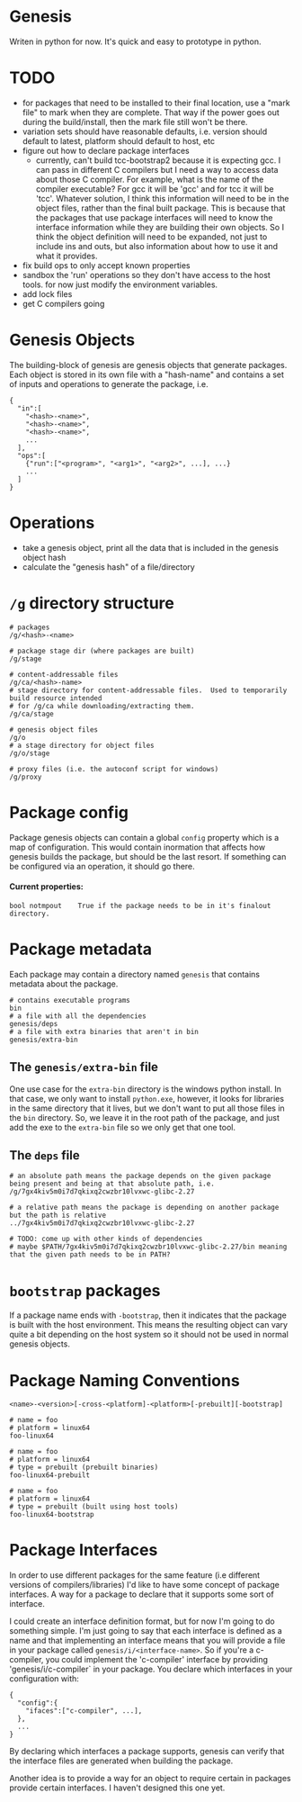 # Genesis

Writen in python for now. It's quick and easy to prototype in python.

# TODO

* for packages that need to be installed to their final location, use a "mark file" to mark when they are complete.  That way if the power goes out during the build/install, then the mark file still won't be there.
* variation sets should have reasonable defaults, i.e. version should default to latest, platform should default to host, etc
* figure out how to declare package interfaces
   - currently, can't build tcc-bootstrap2 because it is expecting gcc.
     I can pass in different C compilers but I need a way to access data about those C compiler.
     For example, what is the name of the compiler executable?
     For gcc it will be 'gcc' and for tcc it will be 'tcc'.
     Whatever solution, I think this information will need to be in the object files, rather than the final built package.  This is because that the packages that use package interfaces will need to know the interface information while they are building their own objects. So I think the object definition will need to be expanded, not just to include ins and outs, but also information about how to use it and what it provides.
* fix build ops to only accept known properties
* sandbox the 'run' operations so they don't have access to the host tools.  for now just modify the environment variables.
* add lock files
* get C compilers going

# Genesis Objects

The building-block of genesis are genesis objects that generate packages.  Each object is stored in its own file with a "hash-name" and contains a set of inputs and operations to generate the package, i.e.

```
{
  "in":[
    "<hash>-<name>",
    "<hash>-<name>",
    "<hash>-<name>",
    ...
  ],
  "ops":[
    {"run":["<program>", "<arg1>", "<arg2>", ...], ...}
    ...
  ]
}
```

# Operations

* take a genesis object, print all the data that is included in the genesis object hash
* calculate the "genesis hash" of a file/directory


# `/g` directory structure

```
# packages
/g/<hash>-<name>

# package stage dir (where packages are built)
/g/stage

# content-addressable files
/g/ca/<hash>-name>
# stage directory for content-addressable files.  Used to temporarily build resource intended
# for /g/ca while downloading/extracting them.
/g/ca/stage

# genesis object files
/g/o
# a stage directory for object files
/g/o/stage

# proxy files (i.e. the autoconf script for windows)
/g/proxy
```

# Package config

Package genesis objects can contain a global `config` property which is a map of configuration. This would contain inormation that affects how genesis builds the package, but should be the last resort.  If something can be configured via an operation, it should go there.

#### Current properties:
```
bool notmpout    True if the package needs to be in it's finalout directory.
```

# Package metadata

Each package may contain a directory named `genesis` that contains metadata about the package.

```
# contains executable programs
bin
# a file with all the dependencies
genesis/deps
# a file with extra binaries that aren't in bin
genesis/extra-bin
```

## The `genesis/extra-bin` file

One use case for the `extra-bin` directory is the windows python install.  In that case, we only want to install `python.exe`, however, it looks for libraries in the same directory that it lives, but we don't want to put all those files in the `bin` directory.  So, we leave it in the root path of the package, and just add the exe to the `extra-bin` file so we only get that one tool.

## The `deps` file

```
# an absolute path means the package depends on the given package being present and being at that absolute path, i.e.
/g/7gx4kiv5m0i7d7qkixq2cwzbr10lvxwc-glibc-2.27

# a relative path means the package is depending on another package but the path is relative
../7gx4kiv5m0i7d7qkixq2cwzbr10lvxwc-glibc-2.27

# TODO: come up with other kinds of dependencies
# maybe $PATH/7gx4kiv5m0i7d7qkixq2cwzbr10lvxwc-glibc-2.27/bin meaning that the given path needs to be in PATH?
```

# `bootstrap` packages

If a package name ends with `-bootstrap`, then it indicates that the package is built with the host environment. This means the resulting object can vary quite a bit depending on the host system so it should not be used in normal genesis objects.

# Package Naming Conventions

```
<name>-<version>[-cross-<platform]-<platform>[-prebuilt][-bootstrap]

# name = foo
# platform = linux64
foo-linux64

# name = foo
# platform = linux64
# type = prebuilt (prebuilt binaries)
foo-linux64-prebuilt

# name = foo
# platform = linux64
# type = prebuilt (built using host tools)
foo-linux64-bootstrap
```

# Package Interfaces

In order to use different packages for the same feature (i.e different versions of compilers/libraries) I'd like to have some concept of package interfaces.  A way for a package to declare that it supports some sort of interface.

I could create an interface definition format, but for now I'm going to do something simple.  I'm just going to say that each interface is defined as a name and that implementing an interface means that you will provide a file in your package called `genesis/i/<interface-name>`.  So if you're a c-compiler, you could implement the 'c-compiler' interface by providing 'genesis/i/c-compiler` in your package.  You declare which interfaces in your configuration with:
```
{
  "config":{
    "ifaces":["c-compiler", ...],
  },
  ...
}
```
By declaring which interfaces a package supports, genesis can verify that the interface files are generated when building the package.

Another idea is to provide a way for an object to require certain in packages provide certain interfaces.  I haven't designed this one yet.